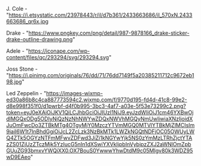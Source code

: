 J. Cole - "https://i.etsystatic.com/23978443/r/il/d7b361/2433663686/il_570xN.2433663686_qr6x.jpg

Drake - "https://www.pngkey.com/png/detail/987-9878166_drake-sticker-drake-outline-drawing.png"

Adele - "https://iconape.com/wp-content/files/qc/293294/svg/293294.svg"

Joss Stone - "https://i.pinimg.com/originals/76/dd/71/76dd7149f5a20385211712c9672eb198.jpg"

Led Zeppelin - "https://images-wixmp-ed30a86b8c4ca887773594c2.wixmp.com/f/9770d195-fd4d-41c8-99e2-d8e998f351f0/d1pwrbf-d4f0b995-3bc3-4af7-a03e-5f53e73299c2.png?token=eyJ0eXAiOiJKV1QiLCJhbGciOiJIUzI1NiJ9.eyJzdWIiOiJ1cm46YXBwOjdlMGQxODg5ODIyNjQzNzNhNWYwZDQxNWVhMGQyNmUwIiwiaXNzIjoidXJuOmFwcDo3ZTBkMTg4OTgyMjY0MzczYTVmMGQ0MTVlYTBkMjZlMCIsIm9iaiI6W1t7InBhdGgiOiJcL2ZcLzk3NzBkMTk1LWZkNGQtNDFjOC05OWUyLWQ4ZTk5OGYzNTFmMFwvZDFwd3JiZi1kNGYwYjk5NS0zYmMzLTRhZjctYTAzZS01ZjUzZTczMjk5YzIucG5nIn1dXSwiYXVkIjpbInVybjpzZXJ2aWNlOmZpbGUuZG93bmxvYWQiXX0.OX7BouS0YwwwYhwDtdM9c05MIgv80k3WDZ95wD9EAeo"